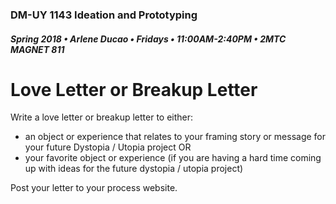 ### DM-UY 1143 Ideation and Prototyping

##### Spring 2018 • Arlene Ducao • Fridays • 11:00AM-2:40PM • 2MTC MAGNET 811

# Love Letter or Breakup Letter

Write a love letter or breakup letter to either:

* an object or experience that relates to your framing story or message for your future Dystopia / Utopia project OR
* your favorite object or experience \(if you are having a hard time coming up with ideas for the future dystopia / utopia project\)

Post your letter to your process website.


